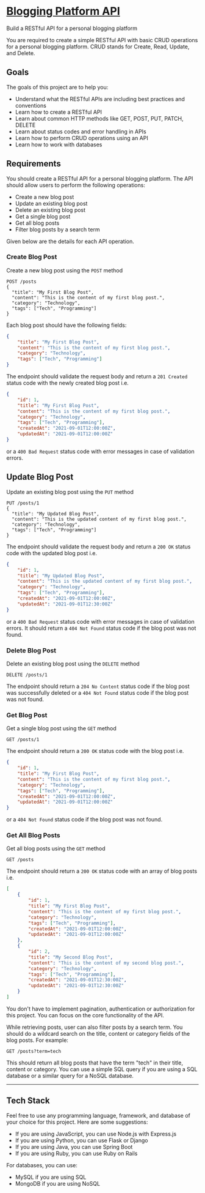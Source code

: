 # [Blogging Platform API](https://roadmap.sh/projects/blogging-platform-api)

Build a RESTful API for a personal blogging platform

You are required to create a simple RESTful API with basic CRUD operations for a personal blogging platform. CRUD stands for Create, Read, Update, and Delete.

## Goals

The goals of this project are to help you:

-   Understand what the RESTful APIs are including best practices and conventions
-   Learn how to create a RESTful API
-   Learn about common HTTP methods like GET, POST, PUT, PATCH, DELETE
-   Learn about status codes and error handling in APIs
-   Learn how to perform CRUD operations using an API
-   Learn how to work with databases

## Requirements

You should create a RESTful API for a personal blogging platform. The API should allow users to perform the following operations:

-   Create a new blog post
-   Update an existing blog post
-   Delete an existing blog post
-   Get a single blog post
-   Get all blog posts
-   Filter blog posts by a search term

Given below are the details for each API operation.

### Create Blog Post

Create a new blog post using the `POST` method

```plaintext
POST /posts
{
  "title": "My First Blog Post",
  "content": "This is the content of my first blog post.",
  "category": "Technology",
  "tags": ["Tech", "Programming"]
}
```

Each blog post should have the following fields:

```json
{
    "title": "My First Blog Post",
    "content": "This is the content of my first blog post.",
    "category": "Technology",
    "tags": ["Tech", "Programming"]
}
```

The endpoint should validate the request body and return a `201 Created` status code with the newly created blog post i.e.

```json
{
    "id": 1,
    "title": "My First Blog Post",
    "content": "This is the content of my first blog post.",
    "category": "Technology",
    "tags": ["Tech", "Programming"],
    "createdAt": "2021-09-01T12:00:00Z",
    "updatedAt": "2021-09-01T12:00:00Z"
}
```

or a `400 Bad Request` status code with error messages in case of validation errors.

## Update Blog Post

Update an existing blog post using the `PUT` method

```plaintext
PUT /posts/1
{
  "title": "My Updated Blog Post",
  "content": "This is the updated content of my first blog post.",
  "category": "Technology",
  "tags": ["Tech", "Programming"]
}
```

The endpoint should validate the request body and return a `200 OK` status code with the updated blog post i.e.

```json
{
    "id": 1,
    "title": "My Updated Blog Post",
    "content": "This is the updated content of my first blog post.",
    "category": "Technology",
    "tags": ["Tech", "Programming"],
    "createdAt": "2021-09-01T12:00:00Z",
    "updatedAt": "2021-09-01T12:30:00Z"
}
```

or a `400 Bad Request` status code with error messages in case of validation errors. It should return a `404 Not Found` status code if the blog post was not found.

### Delete Blog Post

Delete an existing blog post using the `DELETE` method

```plaintext
DELETE /posts/1
```

The endpoint should return a `204 No Content` status code if the blog post was successfully deleted or a `404 Not Found` status code if the blog post was not found.

### Get Blog Post

Get a single blog post using the `GET` method

```plaintext
GET /posts/1
```

The endpoint should return a `200 OK` status code with the blog post i.e.

```json
{
    "id": 1,
    "title": "My First Blog Post",
    "content": "This is the content of my first blog post.",
    "category": "Technology",
    "tags": ["Tech", "Programming"],
    "createdAt": "2021-09-01T12:00:00Z",
    "updatedAt": "2021-09-01T12:00:00Z"
}
```

or a `404 Not Found` status code if the blog post was not found.

### Get All Blog Posts

Get all blog posts using the `GET` method

```plaintext
GET /posts
```

The endpoint should return a `200 OK` status code with an array of blog posts i.e.

```json
[
    {
        "id": 1,
        "title": "My First Blog Post",
        "content": "This is the content of my first blog post.",
        "category": "Technology",
        "tags": ["Tech", "Programming"],
        "createdAt": "2021-09-01T12:00:00Z",
        "updatedAt": "2021-09-01T12:00:00Z"
    },
    {
        "id": 2,
        "title": "My Second Blog Post",
        "content": "This is the content of my second blog post.",
        "category": "Technology",
        "tags": ["Tech", "Programming"],
        "createdAt": "2021-09-01T12:30:00Z",
        "updatedAt": "2021-09-01T12:30:00Z"
    }
]
```

You don't have to implement pagination, authentication or authorization for this project. You can focus on the core functionality of the API.

While retrieving posts, user can also filter posts by a search term. You should do a wildcard search on the title, content or category fields of the blog posts. For example:

```plaintext
GET /posts?term=tech
```

This should return all blog posts that have the term "tech" in their title, content or category. You can use a simple SQL query if you are using a SQL database or a similar query for a NoSQL database.

<hr />

## Tech Stack

Feel free to use any programming language, framework, and database of your choice for this project. Here are some suggestions:

-   If you are using JavaScript, you can use Node.js with Express.js
-   If you are using Python, you can use Flask or Django
-   If you are using Java, you can use Spring Boot
-   If you are using Ruby, you can use Ruby on Rails

For databases, you can use:

-   MySQL if you are using SQL
-   MongoDB if you are using NoSQL
